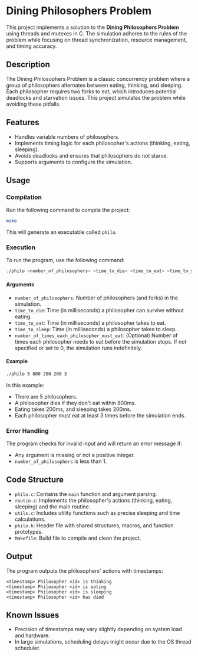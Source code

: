 # Dining Philosophers Problem

This project implements a solution to the **Dining Philosophers Problem** using threads and mutexes in C. The simulation adheres to the rules of the problem while focusing on thread synchronization, resource management, and timing accuracy.

## Description

The Dining Philosophers Problem is a classic concurrency problem where a group of philosophers alternates between eating, thinking, and sleeping. Each philosopher requires two forks to eat, which introduces potential deadlocks and starvation issues. This project simulates the problem while avoiding these pitfalls.

## Features

- Handles variable numbers of philosophers.
- Implements timing logic for each philosopher's actions (thinking, eating, sleeping).
- Avoids deadlocks and ensures that philosophers do not starve.
- Supports arguments to configure the simulation.

## Usage

### Compilation

Run the following command to compile the project:

```bash
make
```

This will generate an executable called `philo`.

### Execution

To run the program, use the following command:

```bash
./philo <number_of_philosophers> <time_to_die> <time_to_eat> <time_to_sleep> <number_of_times_each_philosopher_must_eat>
```

#### Arguments

- `number_of_philosophers`: Number of philosophers (and forks) in the simulation.
- `time_to_die`: Time (in milliseconds) a philosopher can survive without eating.
- `time_to_eat`: Time (in milliseconds) a philosopher takes to eat.
- `time_to_sleep`: Time (in milliseconds) a philosopher takes to sleep.
- `number_of_times_each_philosopher_must_eat`: (Optional) Number of times each philosopher needs to eat before the simulation stops. If not specified or set to 0, the simulation runs indefinitely.

#### Example

```bash
./philo 5 800 200 200 3
```

In this example:
- There are 5 philosophers.
- A philosopher dies if they don't eat within 800ms.
- Eating takes 200ms, and sleeping takes 200ms.
- Each philosopher must eat at least 3 times before the simulation ends.

### Error Handling

The program checks for invalid input and will return an error message if:
- Any argument is missing or not a positive integer.
- `number_of_philosophers` is less than 1.

## Code Structure

- `philo.c`: Contains the `main` function and argument parsing.
- `routin.c`: Implements the philosopher's actions (thinking, eating, sleeping) and the main routine.
- `utils.c`: Includes utility functions such as precise sleeping and time calculations.
- `philo.h`: Header file with shared structures, macros, and function prototypes.
- `Makefile`: Build file to compile and clean the project.

## Output

The program outputs the philosophers' actions with timestamps:

```
<timestamp> Philosopher <id> is thinking
<timestamp> Philosopher <id> is eating
<timestamp> Philosopher <id> is sleeping
<timestamp> Philosopher <id> has died
```

## Known Issues

- Precision of timestamps may vary slightly depending on system load and hardware.
- In large simulations, scheduling delays might occur due to the OS thread scheduler.
